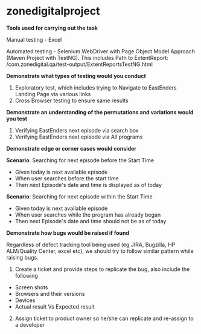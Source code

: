 # zonedigitalproject

**Tools used for carrying out the task**

Manual testing - Excel

Automated testing - Selenium WebDriver with Page Object Model Approach (Maven Project with TestNG). This includes Path to ExtentReport: /com.zonedigital.qa/test-output/ExtentReportsTestNG.html


**Demonstrate what types of testing would you conduct**
1. Exploratory test, which includes trying to Navigate to EastEnders Landing Page via various links
2. Cross Browser testing to ensure same results

**Demonstrate an understanding of the permutations and variations would you test**
1. Verifying EastEnders next episode via search box
2. Verifying EastEnders next episode via All programs


**Demonstrate edge or corner cases would consider**

**Scenario**: Searching for next episode before the Start Time
* Given today is next available episode
* When user searches before the start time
* Then next Episode's date and time is displayed as of today

**Scenario**: Searching for next episode within the Start Time
* Given today is next available episode
* When user searches while the program has already began
* Then next Episode's date and time should not be as of today

**Demonstrate how bugs would be raised if found**

Regardless of defect tracking tool being used (eg JIRA, Bugzilla, HP ALM/Quality Center, excel etc), we should try to follow similar pattern while raising bugs.
1. Create a ticket and provide steps to replicate the bug, also include the following
* Screen shots
* Browsers and their versions
* Devices
* Actual result Vs Expected result
2. Assign ticket to product owner so he/she can replicate and re-assign to a developer


